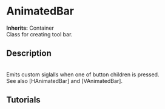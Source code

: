 # AnimatedBar

**Inherits:** Container
<br />		Class for creating tool bar.<br />	
## Description 
<br />		Emits custom siglalls when one of button children is pressed.<br />		See also [HAnimatedBar] and [VAnimatedBar].<br />	
## Tutorials 

	